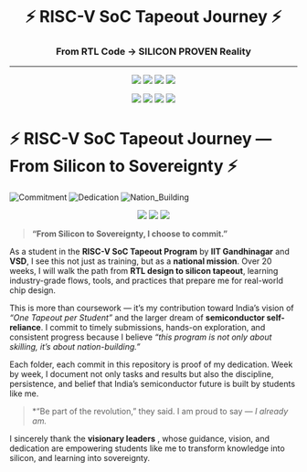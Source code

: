 

<h1 align="center">⚡ RISC-V SoC Tapeout Journey ⚡</h1>
<h3 align="center">From RTL Code → SILICON PROVEN Reality</h3>

---

<p align="center">
  <img src="https://img.shields.io/badge/IIT-Guwahati-9B59B6?style=for-the-badge&logo=graduated&logoColor=white" />
  <img src="https://img.shields.io/badge/SCL-Research_Lab-2874A6?style=for-the-badge&logo=flask&logoColor=white" />
  <img src="https://img.shields.io/badge/Synopsys-EDA_Tools-7D3C98?style=for-the-badge&logo=circle&logoColor=white" />
  <img src="https://img.shields.io/badge/VSD-Open_Innovation-229954?style=for-the-badge&logo=lightbulb&logoColor=white" />
</p>

<p align="center">
  <img src="https://img.shields.io/badge/RISC--V-Arch-F39C12?style=for-the-badge&logo=riscv&logoColor=white" />
  <img src="https://img.shields.io/badge/SoC_Tapeout-Blueprints-2980B9?style=for-the-badge&logo=blueprint&logoColor=white" />
  <img src="https://img.shields.io/badge/Made_in-India-138808?style=for-the-badge&logo=flag&logoColor=white" />
  <img src="https://img.shields.io/badge/3500%2B-Participants-16A085?style=for-the-badge&logo=people&logoColor=white" />
</p>


# ⚡ RISC-V SoC Tapeout Journey — From Silicon to Sovereignty ⚡  
![Commitment](https://img.shields.io/badge/Commitment-🇮🇳-green?style=for-the-badge)
![Dedication](https://img.shields.io/badge/Dedication-💯-orange?style=for-the-badge) 
![Nation_Building](https://img.shields.io/badge/Nation_Building-🇮🇳-green?style=for-the-badge) 

<p align="center">
  <img src="https://img.shields.io/badge/Visionary_Leaders-⭐-purple?style=for-the-badge" />
  <img src="https://img.shields.io/badge/Mentorship-💡-blue?style=for-the-badge" />
  <img src="https://img.shields.io/badge/Nation_Building-🇮🇳-green?style=for-the-badge" />
</p>   

> **“From Silicon to Sovereignty, I choose to commit.”**  

As a student in the **RISC-V SoC Tapeout Program** by **IIT Gandhinagar** and **VSD**, I see this not just as training, but as a **national mission**. Over 20 weeks, I will walk the path from **RTL design to silicon tapeout**, learning industry-grade flows, tools, and practices that prepare me for real-world chip design.  

This is more than coursework — it’s my contribution toward India’s vision of *“One Tapeout per Student”* and the larger dream of **semiconductor self-reliance**. I commit to timely submissions, hands-on exploration, and consistent progress because I believe *“this program is not only about skilling, it’s about nation-building.”*  

Each folder, each commit in this repository is proof of my dedication. Week by week, I document not only tasks and results but also the discipline, persistence, and belief that India’s semiconductor future is built by students like me.  

> *“Be part of the revolution,” they said. I am proud to say — *I already am.*  
 

I sincerely thank the **visionary leaders** , whose guidance, vision, and dedication are empowering students like me to transform knowledge into silicon, and learning into sovereignty.  

